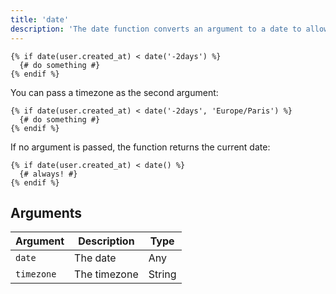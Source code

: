 ```yaml
---
title: 'date'
description: 'The date function converts an argument to a date to allow date comparison.'
---
```


```canvas {% process=false %}
{% if date(user.created_at) < date('-2days') %}
  {# do something #}
{% endif %}
```

You can pass a timezone as the second argument:

```canvas {% process=false %}
{% if date(user.created_at) < date('-2days', 'Europe/Paris') %}
  {# do something #}
{% endif %}
```

If no argument is passed, the function returns the current date:

```canvas {% process=false %}
{% if date(user.created_at) < date() %}
  {# always! #}
{% endif %}
```

## Arguments

Argument   | Description  | Type
---------- | ------------ | ------
`date`     | The date     | Any
`timezone` | The timezone | String
